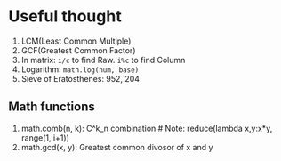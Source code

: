 # Useful thought

1. LCM(Least Common Multiple)
2. GCF(Greatest Common Factor)
3. In matrix: `i/c` to find Raw. `i%c` to find Column
4. Logarithm: `math.log(num, base)`
5. Sieve of Eratosthenes: 952, 204

## Math functions

1. math.comb(n, k): C^k_n combination   # Note: reduce(lambda x,y:x*y, range(1, i+1))
2. math.gcd(x, y): Greatest common divosor of x and y
